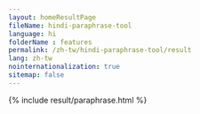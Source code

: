 ```yaml
---
layout: homeResultPage
fileName: hindi-paraphrase-tool
language: hi
folderName : features
permalink: /zh-tw/hindi-paraphrase-tool/result
lang: zh-tw
nointernationalization: true
sitemap: false
---
```

{% include result/paraphrase.html %}

<script src="/js/result/paraprashing.js" data-foldername="{{page.folderName}}" data-lang="{{page.lang}}"></script>